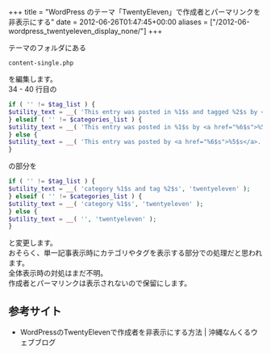 +++
title = "WordPress のテーマ「TwentyEleven」で作成者とパーマリンクを非表示にする"
date = 2012-06-26T01:47:45+00:00
aliases = ["/2012-06-wordpress_twentyeleven_display_none/"]
+++

テーマのフォルダにある

```
content-single.php
```

を編集します。  
34 - 40 行目の

```php
if ( '' != $tag_list ) {
$utility_text = __( 'This entry was posted in %1$s and tagged %2$s by <a href="%6$s">%5$s</a>. Bookmark the <a href="%3$s" title="Permalink to %4$s" rel="bookmark">permalink</a>.', 'twentyeleven' );
} elseif ( '' != $categories_list ) {
$utility_text = __( 'This entry was posted in %1$s by <a href="%6$s">%5$s</a>. Bookmark the <a href="%3$s" title="Permalink to %4$s" rel="bookmark">permalink</a>.', 'twentyeleven' );
} else {
$utility_text = __( 'This entry was posted by <a href="%6$s">%5$s</a>. Bookmark the <a href="%3$s" title="Permalink to %4$s" rel="bookmark">permalink</a>.', 'twentyeleven' );
}
```

の部分を

```php
if ( '' != $tag_list ) {
$utility_text = __( 'category %1$s and tag %2$s', 'twentyeleven' );
} elseif ( '' != $categories_list ) {
$utility_text = __( 'category %1$s', 'twentyeleven' );
} else {
$utility_text = __( '', 'twentyeleven' );
}
```

と変更します。  
おそらく、単一記事表示時にカテゴリやタグを表示する部分での処理だと思われます。  
全体表示時の対処はまだ不明。  
作成者とパーマリンクは表示されないので保留にします。

## 参考サイト

- WordPressのTwentyElevenで作成者を非表示にする方法 | 沖縄なんくるウェブブログ
